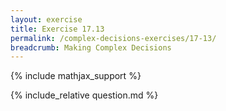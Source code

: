 ```yaml
---
layout: exercise
title: Exercise 17.13
permalink: /complex-decisions-exercises/17-13/
breadcrumb: Making Complex Decisions
---
```


{% include mathjax_support %}

<div><i class="arrow-up loader" data-chapter="complex-decisions-exercises" data-exercise="ex_13" data-rating="0"></i></div>
{% include_relative question.md %}
